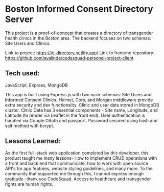 # Boston Informed Consent Directory Server

This project is a proof-of-concept that creates a directory of transgender health clinics in the Boston area. The backend focuses on two schemas: Site Users and Clinics.

Link to project: https://ic-directory.netlify.app/
Link to frontend repository: https://github.com/avalinde/codesquad-personal-project-client

## Tech used: 

JavaScript, Express, MongoDB

This app is built using Express.js with two main schemas: Site Users and Informed Consent Clinics.  Helmet, Cors, and Morgan middleware provide extra security and dev functionality. Clinic and user data stored in MongoDB cluster. Clinic Data has 3 essential components - Site name, Longitude, and Latitude (to render via Leaflet in the front end). User authentication is handled via Google OAuth and passport. Password secured using hash and salt method with bcrypt.

## Lessons Learned:

As the first full-stack web application completed by this developer, this product taught me many lessons- How to implement CRUD operations with a front and back end that communicate, how to work with open source API's for app features, website styling guidelines, and many more. To the community that supported me through this, I cannot express enough gratitude- thank you CodeSquad. Access to healthcare and transgender rights are human rights. 
